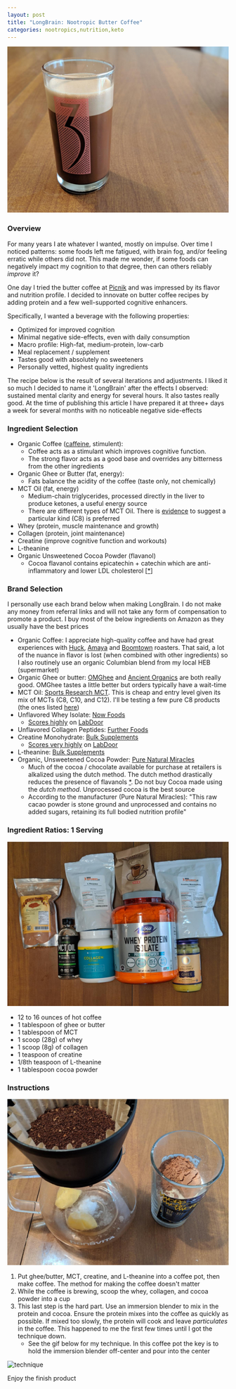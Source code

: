 ```yaml
---
layout: post
title: "LongBrain: Nootropic Butter Coffee"
categories: nootropics,nutrition,keto
---
```


![finished-product](/assets/longbrain/finished-product-min.jpg)

### Overview

For many years I ate whatever I wanted, mostly on impulse.  Over time I noticed patterns: some foods left me fatigued, with brain fog, and/or feeling erratic while others did not.  This made me wonder, if some foods can negatively impact my cognition to that degree, then can others reliably *improve* it?

One day I tried the butter coffee at [Picnik](https://picnikaustin.com/blogs/journal/butter-coffee) and was impressed by its flavor and nutrition profile. I decided to innovate on butter coffee recipes by adding protein and a few well-supported cognitive enhancers. 

Specifically, I wanted a beverage with the following properties:

* Optimized for improved cognition
* Minimal negative side-effects, even with daily consumption
* Macro profile: High-fat, medium-protein, low-carb
* Meal replacement / supplement
* Tastes good with absolutely no sweeteners
* Personally vetted, highest quality ingredients

The recipe below is the result of several iterations and adjustments. I liked it so much I decided to name it 'LongBrain' after the effects I observed: sustained mental clarity and energy for several hours. It also tastes really good. At the time of publishing this article I have prepared it at three+ days a week for several months with no noticeable negative side-effects

### Ingredient Selection

* Organic Coffee ([caffeine](https://en.wikipedia.org/wiki/Caffeine), stimulent): 
  * Coffee acts as a stimulant which improves cognitive function. 
  * The strong flavor acts as a good base and overrides any bitterness from the other ingredients
* Organic Ghee or Butter (fat, energy):
  * Fats balance the acidity of the coffee (taste only, not chemically)
* MCT Oil (fat, energy)
  - Medium-chain triglycerides, processed directly in the liver to produce ketones, a useful energy source
  - There are different types of MCT Oil. There is [evidence](https://ketosource.co/caprylic-acid-c8/) to suggest a particular kind (C8) is preferred
* Whey (protein, muscle maintenance and growth)
* Collagen (protein, joint maintenance)
* Creatine (improve cognitive function and workouts)
* L-theanine
* Organic Unsweetened Cocoa Powder (flavanol)
  * Cocoa flavanol contains epicatechin + catechin which are anti-inflammatory and lower LDL cholesterol [[*](https://onlinelibrary.wiley.com/doi/full/10.1111/jch.12715)]

### Brand Selection

I personally use each brand below when making LongBrain. I do not make any money from referral links and will not take any form of compensation to promote a product. I buy most of the below ingredients on Amazon as they usually have the best prices

* Organic Coffee: I appreciate high-quality coffee and have had great experiences with [Huck](https://huckleberryroasters.com/), [Amaya](https://www.amayaroasting.com/) and [Boomtown](https://www.boomtowncoffee.com/) roasters. That said, a lot of the nuance in flavor is lost (when combined with other ingredients) so I also routinely use an organic Columbian blend from my local HEB (supermarket)
* Organic Ghee or butter: [OMGhee](https://omghee.com/) and [Ancient Organics](https://www.ancientorganics.com/) are both really good. OMGhee tastes a little better but orders typically have a wait-time
* MCT Oil: [Sports Research MCT](https://sportsresearch.com/products/premium-mct-oil-32oz). This is cheap and entry level given its mix of MCTs (C8, C10, and C12). I'll be testing a few pure C8 products (the ones listed [here](https://ketosource.co/caprylic-acid-c8/))
* Unflavored Whey Isolate: [Now Foods](https://www.nowfoods.com/sports-nutrition/whey-protein-isolate-unflavored-powder)
  * [Scores highly](https://labdoor.com/rankings/protein) on [LabDoor](https://labdoor.com/about)
* Unflavored Collagen Peptides: [Further Foods](https://shop.furtherfood.com/products/collagen-peptides-protein-powder)
* Creatine Monohydrate: [Bulk Supplements](https://www.bulksupplements.com/creatine-monohydrate.html)
  - [Scores very highly](https://labdoor.com/rankings/creatine) on [LabDoor](https://labdoor.com/about)
* L-theanine: [Bulk Supplements](https://www.bulksupplements.com/l-theanine.html)
* Organic, Unsweetened Cocoa Powder: [Pure Natural Miracles](https://www.purenaturalmiracles.com/products/pure-natural-miracles-cacao-powder-raw-and-organic)
  * Much of the cocoa / chocolate available for purchase at retailers is alkalized using the dutch method.  The dutch method drastically reduces the presence of flavanols [*](https://www.ncbi.nlm.nih.gov/pubmed/18710243).  Do not buy Cocoa made using the *dutch method*. Unprocessed cocoa is the best source
  * According to the manufacturer (Pure Natural Miracles): "This raw cacao powder is stone ground and unprocessed and contains no added sugars, retaining its full bodied nutrition profile"

### Ingredient Ratios: 1 Serving

![ingredients](/assets/longbrain/all-the-ingredients-min.jpg)

* 12 to 16 ounces of hot coffee
* 1 tablespoon of ghee or butter
* 1 tablespoon of MCT
* 1 scoop (28g) of whey
* 1 scoop (8g) of collagen
* 1 teaspoon of creatine
* 1/8th teaspoon of L-theanine
* 1 tablespoon cocoa powder

### Instructions

![ready-to-go](/assets/longbrain/ready-to-go-min.jpg)

1. Put ghee/butter, MCT, creatine, and L-theanine into a coffee pot, then make coffee. The method for making the coffee doesn't matter
2. While the coffee is brewing, scoop the whey, collagen, and cocoa powder into a cup
3. This last step is the hard part. Use an immersion blender to mix in the protein and cocoa. Ensure the protein mixes into the coffee as quickly as possible. If mixed too slowly, the protein will cook and leave *particulates* in the coffee. This happened to me the first few times until I got the technique down.  
   * See the gif below for my technique. In this coffee pot the key is to hold the immersion blender off-center and pour into the center

![technique](/assets/longbrain/technique.gif)



Enjoy the finish product